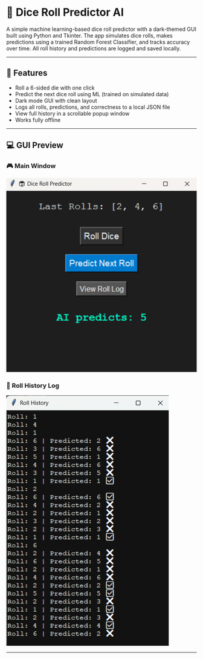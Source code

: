 # 🎲 Dice Roll Predictor AI

A simple machine learning-based dice roll predictor with a dark-themed GUI built using Python and Tkinter. The app simulates dice rolls, makes predictions using a trained Random Forest Classifier, and tracks accuracy over time. All roll history and predictions are logged and saved locally.

---

## 🧠 Features

- Roll a 6-sided die with one click
- Predict the next dice roll using ML (trained on simulated data)
- Dark mode GUI with clean layout
- Logs all rolls, predictions, and correctness to a local JSON file
- View full history in a scrollable popup window
- Works fully offline

---

## 💻 GUI Preview

### 🎮 Main Window
![Main Window](Dice%20Roll%20Predictor.png)

### 📜 Roll History Log
![Roll History](Roll%20History.png)

---
